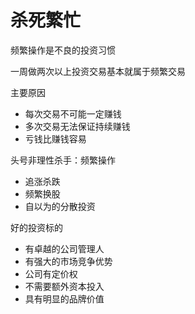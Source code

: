 # 杀死繁忙

频繁操作是不良的投资习惯

一周做两次以上投资交易基本就属于频繁交易

主要原因

- 每次交易不可能一定赚钱
- 多次交易无法保证持续赚钱
- 亏钱比赚钱容易

头号非理性杀手：频繁操作

- 追涨杀跌
- 频繁换股
- 自以为的分散投资

好的投资标的

- 有卓越的公司管理人
- 有强大的市场竞争优势
- 公司有定价权
- 不需要额外资本投入
- 具有明显的品牌价值
